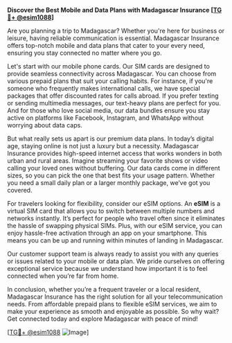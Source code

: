 **Discover the Best Mobile and Data Plans with Madagascar Insurance [[TG💪+ @esim1088](https://t.me/s/esim1088)]**

Are you planning a trip to Madagascar? Whether you're here for business or leisure, having reliable communication is essential. Madagascar Insurance offers top-notch mobile and data plans that cater to your every need, ensuring you stay connected no matter where you go.

Let's start with our mobile phone cards. Our SIM cards are designed to provide seamless connectivity across Madagascar. You can choose from various prepaid plans that suit your calling habits. For instance, if you're someone who frequently makes international calls, we have special packages that offer discounted rates for calls abroad. If you prefer texting or sending multimedia messages, our text-heavy plans are perfect for you. And for those who love social media, our data bundles ensure you stay active on platforms like Facebook, Instagram, and WhatsApp without worrying about data caps.

But what really sets us apart is our premium data plans. In today’s digital age, staying online is not just a luxury but a necessity. Madagascar Insurance provides high-speed internet access that works wonders in both urban and rural areas. Imagine streaming your favorite shows or video calling your loved ones without buffering. Our data cards come in different sizes, so you can pick the one that best fits your usage pattern. Whether you need a small daily plan or a larger monthly package, we’ve got you covered.

For travelers looking for flexibility, consider our eSIM options. An **eSIM** is a virtual SIM card that allows you to switch between multiple numbers and networks instantly. It’s perfect for people who travel often since it eliminates the hassle of swapping physical SIMs. Plus, with our eSIM service, you can enjoy hassle-free activation through an app on your smartphone. This means you can be up and running within minutes of landing in Madagascar.

Our customer support team is always ready to assist you with any queries or issues related to your mobile or data plan. We pride ourselves on offering exceptional service because we understand how important it is to feel connected when you’re far from home.

In conclusion, whether you’re a frequent traveler or a local resident, Madagascar Insurance has the right solution for all your telecommunication needs. From affordable prepaid plans to flexible eSIM services, we aim to make your experience as smooth and enjoyable as possible. So why wait? Get connected today and explore Madagascar with peace of mind!

[[TG💪+ @esim1088](https://t.me/s/esim1088) ![Image](https://i.postimg.cc/Y0z9fWf4/image.png)]
